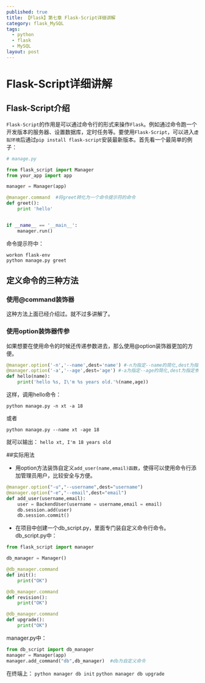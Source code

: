 ```yaml
---
published: true
title: 【Flask】第七章 Flask-Script详细讲解
category: flask_MySQL
tags:
  - python
  - flask
  - MySQL
layout: post
---
```

# Flask-Script详细讲解
## Flask-Script介绍
`Flask-Script`的作用是可以通过命令行的形式来操作`Flask`。例如通过命令跑一个开发版本的服务器、设置数据库，定时任务等。要使用`Flask-Script`，可以进入`虚拟环境`后通过`pip install flask-script`安装最新版本。首先看一个最简单的例子：
```python
# manage.py

from flask_script import Manager
from your_app import app

manager = Manager(app)

@manager.command  #将greet转化为一个命令提示符的命令
def greet():
    print 'hello'


if __name__ == '__main__':
    manager.run()
```
命令提示符中：
```shell
workon flask-env
python manage.py greet
```
## 定义命令的三种方法
### 使用@command装饰器
这种方法上面已经介绍过。就不过多讲解了。

### 使用option装饰器传参
如果想要在使用命令的时候还传递参数进去，那么使用@option装饰器更加的方便。
```py
@manager.option('-n','--name',dest='name') #-n为指定--name的简化,dest为指定参数
@manager.option('-a','--age',dest='age') #-a为指定--age的简化,dest为指定参数
def hello(name):
    print('hello %s, I\'m %s years old.'%(name,age))
```
这样，调用hello命令：
```shell
python manage.py -n xt -a 18
```
或者
```shell
python manage.py --name xt -age 18
```
就可以输出：
`hello xt, I'm 18 years old`

##实际用法
* 用option方法装饰自定义`add_user(name,email)函数`，使得可以使用命令行添加管理员用户，比较安全与方便。
```python
@manager.option("-u","--username",dest="username")
@manager.option("-e","--email",dest="email")
def add_user(username,email):
    user = BackendUser(username = username,email = email)
    db.session.add(user)
    db.session.commit()
```
* 在项目中创建一个db_script.py，里面专门装自定义命令行命令。
db_script.py中：
```py
from flask_script import manager

db_manager = Manager()

@db_manager.command
def init():
    print("OK")

@db_manager.command
def revision():
    print("OK")

@db_manager.command
def upgrade():
    print("OK")
```
manager.py中：
```py
from db_script import db_manager
manager = Manager(app)
manager.add_command("db",db_manager)  #db为自定义命令
```
在终端上：
`python manager db init`
`python manager db upgrade`
